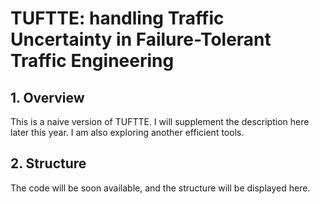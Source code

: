 # TUFTTE: handling Traffic Uncertainty in Failure-Tolerant Traffic Engineering

## 1. Overview
This is a naive version of TUFTTE. I will supplement the description here later this year. I am also exploring another efficient tools.

## 2. Structure
The code will be soon available, and the structure will be displayed here.

